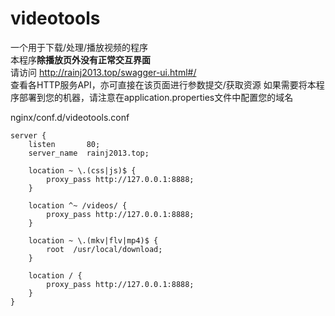 # videotools
一个用于下载/处理/播放视频的程序  
本程序**除播放页外没有正常交互界面**  
请访问 http://rainj2013.top/swagger-ui.html#/  
查看各HTTP服务API，亦可直接在该页面进行参数提交/获取资源
如果需要将本程序部署到您的机器，请注意在application.properties文件中配置您的域名

nginx/conf.d/videotools.conf
```
server {
    listen       80;
    server_name  rainj2013.top;

    location ~ \.(css|js)$ {
        proxy_pass http://127.0.0.1:8888;
    }

    location ^~ /videos/ {
        proxy_pass http://127.0.0.1:8888;
    }

    location ~ \.(mkv|flv|mp4)$ {
        root  /usr/local/download;
    }

    location / {
        proxy_pass http://127.0.0.1:8888;
    }
}
```
